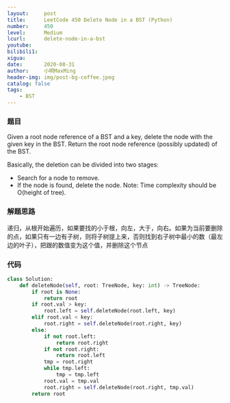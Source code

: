 ```yaml
---
layout:     post
title:      LeetCode 450 Delete Node in a BST (Python)
number:     450
level:      Medium
lcurl:      delete-node-in-a-bst
youtube:    
bilibili1:  
xigua:      
date:       2020-08-31
author:     小明MaxMing
header-img: img/post-bg-coffee.jpeg
catalog: false
tags:
    - BST
---
```


### 题目

Given a root node reference of a BST and a key, delete the node with the given key in the BST. Return the root node reference (possibly updated) of the BST.

Basically, the deletion can be divided into two stages:

- Search for a node to remove.
- If the node is found, delete the node.
Note: Time complexity should be O(height of tree).

### 解题思路

递归，从根开始遍历，如果要找的小于根，向左，大于，向右。如果为当前要删除的点，如果只有一边有子树，则将子树提上来，否则找到右子树中最小的数（最左边的叶子），把跟的数值变为这个值，并删除这个节点

### 代码
```python
class Solution:
    def deleteNode(self, root: TreeNode, key: int) -> TreeNode:
        if root is None:
            return root
        if root.val > key:
            root.left = self.deleteNode(root.left, key)
        elif root.val < key:
            root.right = self.deleteNode(root.right, key)
        else:
            if not root.left:
                return root.right
            if not root.right:
                return root.left
            tmp = root.right
            while tmp.left:
                tmp = tmp.left
            root.val = tmp.val
            root.right = self.deleteNode(root.right, tmp.val)
        return root
```

